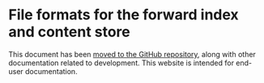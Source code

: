 # File formats for the forward index and content store

This document has been [moved to the GitHub repository](https://github.com/INL/BlackLab/tree/dev/doc/#readme), along with other documentation related to development. This website is intended for end-user documentation.
